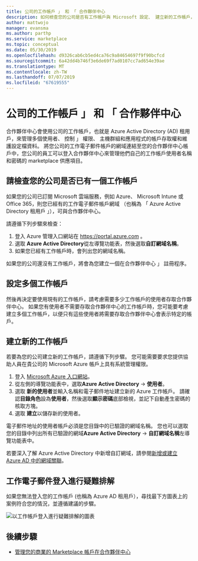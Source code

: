 ```yaml
---
title: 公司的工作帳戶 」 和 「 合作夥伴中心
description: 如何檢查您的公司是否有工作帳戶與 Microsoft 設定、 建立新的工作帳戶，或將多個工作帳戶設定為使用與合作夥伴中心。
author: mattwojo
manager: evansma
ms.author: parthp
ms.service: marketplace
ms.topic: conceptual
ms.date: 05/30/2019
ms.openlocfilehash: d9326cab6cb5ed4ca76c9a84654697f9f90bcfcd
ms.sourcegitcommit: 6a42dd4b746f3e6de69f7ad0107cc7ad654e39ae
ms.translationtype: MT
ms.contentlocale: zh-TW
ms.lasthandoff: 07/07/2019
ms.locfileid: "67619555"
---
```

# <a name="company-work-accounts-and-partner-center"></a>公司的工作帳戶 」 和 「 合作夥伴中心

合作夥伴中心會使用公司的工作帳戶，也就是 Azure Active Directory (AD) 租用戶，來管理多個使用者、 控制 」 權限、 主機群組和應用程式的帳戶存取權和維護設定檔資料。 將您公司的工作電子郵件帳戶的網域連結至您的合作夥伴中心帳戶中，您公司的員工可以登入合作夥伴中心來管理他們自己的工作帳戶使用者名稱和密碼的 marketplace 供應項目。

## <a name="check-whether-your-company-already-has-a-work-account"></a>請檢查您的公司是否已有一個工作帳戶

如果您的公司已訂閱 Microsoft 雲端服務，例如 Azure、 Microsoft Intune 或 Office 365，則您已經有的工作電子郵件帳戶網域 （也稱為 「 Azure Active Directory 租用戶 」），可與合作夥伴中心。

請遵循下列步驟來檢查：
1. 登入 Azure 管理入口網站在 https://portal.azure.com 。
2. 選取  **Azure Active Directory**從左導覽功能表，然後選取**自訂網域名稱**。
3. 如果您已經有工作帳戶時，會列出您的網域名稱。

如果您的公司還沒有工作帳戶，將會為您建立一個在合作夥伴中心 」 註冊程序。

## <a name="set-up-multiple-work-accounts"></a>設定多個工作帳戶

然後再決定要使用現有的工作帳戶，請考慮需要多少工作帳戶的使用者存取合作夥伴中心。 如果您有使用者不需要存取合作夥伴中心的工作帳戶時，您可能要考慮建立多個工作帳戶，以便只有這些使用者將需要存取合作夥伴中心會表示特定的帳戶。

## <a name="create-a-new-work-account"></a>建立新的工作帳戶

若要為您的公司建立新的工作帳戶，請遵循下列步驟。 您可能需要要求您提供協助人員在貴公司的 Microsoft Azure 帳戶上具有系統管理權限。

1. 登入 [Microsoft Azure 入口網站](https://portal.azure.com)。
2. 從左側的導覽功能表中，選取**Azure Active Directory** -> **使用者**。
3. 選取 **新的使用者**並輸入名稱和電子郵件地址建立新的 Azure 工作帳戶。 請確認**目錄角色**設為**使用者**，然後選取**顯示密碼**底部檢視，並記下自動產生密碼的核取方塊。
4. 選取 **建立**以儲存新的使用者。

電子郵件地址的使用者帳戶必須是您目錄中的已驗證的網域名稱。 您也可以選取您的目錄中列出所有已驗證的網域**Azure Active Directory** -> **自訂網域名稱**左導覽功能表中。

若要深入了解 Azure Active Directory 中新增自訂網域，請參閱[新增或建立 Azure AD 中的網域關聯](https://docs.microsoft.com/azure/active-directory/active-directory-add-domain)。

## <a name="troubleshoot-work-email-sign-in"></a>工作電子郵件登入進行疑難排解

如果您無法登入您的工作帳戶 (也稱為 Azure AD 租用戶），尋找最下方圖表上的案例符合您的情況，並遵循建議的步驟。

![以工作帳戶登入進行疑難排解的圖表](./media/onboarding-aad-flow.png)

## <a name="next-steps"></a>後續步驟

- [管理您的商業的 Marketplace 帳戶在合作夥伴中心](./manage-account.md) 
